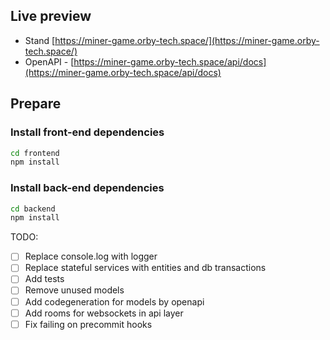 ## Live preview
- Stand [https://miner-game.orby-tech.space/](https://miner-game.orby-tech.space/)
- OpenAPI - [https://miner-game.orby-tech.space/api/docs](https://miner-game.orby-tech.space/api/docs)

## Prepare
### Install front-end dependencies
```bash
cd frontend
npm install
```
### Install back-end dependencies
```bash
cd backend
npm install
```


TODO:
- [ ] Replace console.log with logger
- [ ] Replace stateful services with entities and db transactions
- [ ] Add tests
- [ ] Remove unused models
- [ ] Add codegeneration for models by openapi
- [ ] Add rooms for websockets in api layer
- [ ] Fix failing on precommit hooks